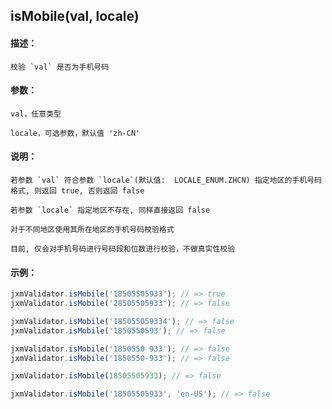 
## isMobile(val, locale)

#### 描述：

    校验 `val` 是否为手机号码

#### 参数：

    val，任意类型

    locale，可选参数，默认值 'zh-CN'

#### 说明：

    若参数 `val` 符合参数 `locale`(默认值:  LOCALE_ENUM.ZHCN) 指定地区的手机号码格式, 则返回 true, 否则返回 false

    若参数 `locale` 指定地区不存在, 同样直接返回 false

    对于不同地区使用其所在地区的手机号码校验格式

    目前, 仅会对手机号码进行号码段和位数进行校验，不做真实性校验

#### 示例：

```javascript
jxmValidator.isMobile('18505505933'); // => true
jxmValidator.isMobile('28505505933'); // => false

jxmValidator.isMobile('185055059334'); // => false
jxmValidator.isMobile('1850550593'); // => false

jxmValidator.isMobile('1850550 933'); // => false
jxmValidator.isMobile('1850550-933'); // => false

jxmValidator.isMobile(18505505933); // => false

jxmValidator.isMobile('18505505933', 'en-US'); // => false
```
